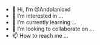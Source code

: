 - 👋 Hi, I’m @Andolanioxd
- 👀 I’m interested in ...
- 🌱 I’m currently learning ...
- 💞️ I’m looking to collaborate on ...
- 📫 How to reach me ...

<!---
Andolanioxd/Andolanioxd is a ✨ special ✨ repository because its `README.md` (this file) appears on your GitHub profile.
You can click the Preview link to take a look at your changes.
--->
